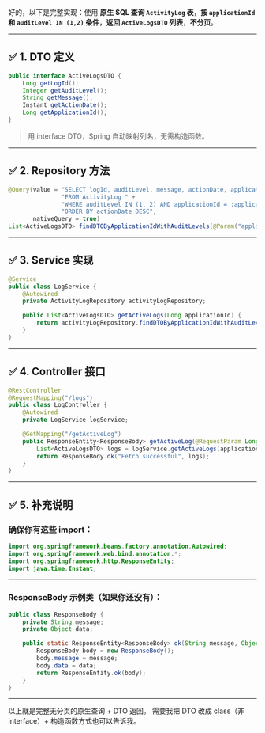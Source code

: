 好的，以下是完整实现：使用 **原生 SQL 查询 `ActivityLog` 表**，**按 `applicationId` 和 `auditLevel IN (1,2)` 条件**，**返回 `ActiveLogsDTO` 列表**，**不分页**。

---

## ✅ 1. DTO 定义

```java
public interface ActiveLogsDTO {
    Long getLogId();
    Integer getAuditLevel();
    String getMessage();
    Instant getActionDate();
    Long getApplicationId();
}
```

> 用 interface DTO，Spring 自动映射列名，无需构造函数。

---

## ✅ 2. Repository 方法

```java
@Query(value = "SELECT logId, auditLevel, message, actionDate, applicationId " +
               "FROM ActivityLog " +
               "WHERE auditLevel IN (1, 2) AND applicationId = :applicationId " +
               "ORDER BY actionDate DESC",
       nativeQuery = true)
List<ActiveLogsDTO> findDTOByApplicationIdWithAuditLevels(@Param("applicationId") Long applicationId);
```

---

## ✅ 3. Service 实现

```java
@Service
public class LogService {
    @Autowired
    private ActivityLogRepository activityLogRepository;

    public List<ActiveLogsDTO> getActiveLogs(Long applicationId) {
        return activityLogRepository.findDTOByApplicationIdWithAuditLevels(applicationId);
    }
}
```

---

## ✅ 4. Controller 接口

```java
@RestController
@RequestMapping("/logs")
public class LogController {
    @Autowired
    private LogService logService;

    @GetMapping("/getActiveLog")
    public ResponseEntity<ResponseBody> getActiveLog(@RequestParam Long applicationId) {
        List<ActiveLogsDTO> logs = logService.getActiveLogs(applicationId);
        return ResponseBody.ok("Fetch successful", logs);
    }
}
```

---

## ✅ 5. 补充说明

### 确保你有这些 import：

```java
import org.springframework.beans.factory.annotation.Autowired;
import org.springframework.web.bind.annotation.*;
import org.springframework.http.ResponseEntity;
import java.time.Instant;
```

---

### ResponseBody 示例类（如果你还没有）：

```java
public class ResponseBody {
    private String message;
    private Object data;

    public static ResponseEntity<ResponseBody> ok(String message, Object data) {
        ResponseBody body = new ResponseBody();
        body.message = message;
        body.data = data;
        return ResponseEntity.ok(body);
    }
}
```

---

以上就是完整无分页的原生查询 + DTO 返回。
需要我把 DTO 改成 class（非 interface）+ 构造函数方式也可以告诉我。
